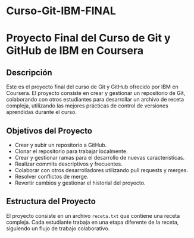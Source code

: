 # Curso-Git-IBM-FINAL
# Proyecto Final del Curso de Git y GitHub de IBM en Coursera

## Descripción
Este es el proyecto final del curso de Git y GitHub ofrecido por IBM en Coursera. El proyecto consiste en crear y gestionar un repositorio de Git, colaborando con otros estudiantes para desarrollar un archivo de receta compleja, utilizando las mejores prácticas de control de versiones aprendidas durante el curso.

## Objetivos del Proyecto
- Crear y subir un repositorio a GitHub.
- Clonar el repositorio para trabajar localmente.
- Crear y gestionar ramas para el desarrollo de nuevas características.
- Realizar commits descriptivos y frecuentes.
- Colaborar con otros desarrolladores utilizando pull requests y merges.
- Resolver conflictos de merge.
- Revertir cambios y gestionar el historial del proyecto.

## Estructura del Proyecto
El proyecto consiste en un archivo `receta.txt` que contiene una receta compleja. Cada estudiante trabaja en una etapa diferente de la receta, siguiendo un flujo de trabajo colaborativo.


